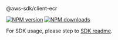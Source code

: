 @aws-sdk/client-ecr

[![NPM version](https://img.shields.io/npm/v/@aws-sdk/client-ecr/rc.svg)](https://www.npmjs.com/package/@aws-sdk/client-ecr)
[![NPM downloads](https://img.shields.io/npm/dm/@aws-sdk/client-ecr.svg)](https://www.npmjs.com/package/@aws-sdk/client-ecr)

For SDK usage, please step to [SDK readme](https://github.com/aws/aws-sdk-js-v3).

